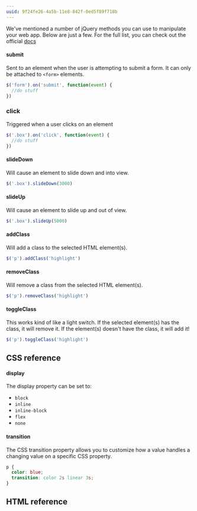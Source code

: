 ```yaml
---
uuid: 9f24fe26-4a5b-11e8-842f-0ed5f89f718b
---
```


We've mentioned a number of jQuery methods you can use to manipulate your web app. Below are just a few. For the full list, you can check out the official [docs](http://jquery.com/)
#### submit
Sent to an element when the user is attempting to submit a form. It can only be attached to `<form>` elements.

```javascript
$('form').on('submit', function(event) {
  //do stuff
})
```
### click

Triggered when a user clicks on an element

```javascript
$('.box').on('click', function(event) {
  //do stuff
})
```

#### slideDown

Will cause an element to slide down and into view.

```javascript
$('.box').slideDown(3000)
```

#### slideUp

Will cause an element to slide up and out of view.

```javascript
$('.box').slideUp(5000)
```

#### addClass

Will add a class to the selected HTML element(s).

```javascript
$('p').addClass('highlight')
```

#### removeClass

Will remove a class from the selected HTML element(s).

```javascript
$('p').removeClass('highlight')
```

#### toggleClass

This works kind of like a light switch. If the selected element(s) has the class, it will remove it. If the element(s) doesn't have the class, it will add it!

```javascript
$('p').toggleClass('highlight')
```

## CSS reference

#### display

The display property can be set to:

- `block`
- `inline`
- `inline-block`
- `flex`
- `none`

#### transition

The CSS transition property allows you to customize how a value handles a changing value on a specific CSS property.

```css
p {
  color: blue;
  transition: color 2s linear 3s;
}
```

## HTML reference